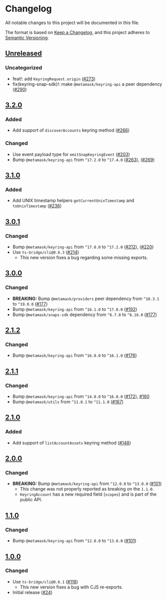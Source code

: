 # Changelog

All notable changes to this project will be documented in this file.

The format is based on [Keep a Changelog](https://keepachangelog.com/en/1.0.0/),
and this project adheres to [Semantic Versioning](https://semver.org/spec/v2.0.0.html).

## [Unreleased]

### Uncategorized

- feat!: add `KeyringRequest.origin` ([#273](https://github.com/MetaMask/accounts/pull/273))
- fix(keyring-snap-sdk)!: make `@metamask/keyring-api` a peer dependency ([#290](https://github.com/MetaMask/accounts/pull/290))

## [3.2.0]

### Added

- Add support of `discoverAccounts` keyring method ([#266](https://github.com/MetaMask/accounts/pull/266))

### Changed

- Use event payload type for `emitSnapKeyringEvent` ([#203](https://github.com/MetaMask/accounts/pull/203))
- Bump `@metamask/keyring-api` from `^17.2.0` to `^17.4.0` ([#263](https://github.com/MetaMask/accounts/pull/263)), ([#269](https://github.com/MetaMask/accounts/pull/269))

## [3.1.0]

### Added

- Add UNIX timestamp helpers `getCurrentUnixTimestamp` and `toUnixTimestamp` ([#236](https://github.com/MetaMask/accounts/pull/236))

## [3.0.1]

### Changed

- Bump `@metamask/keyring-api` from `^17.0.0` to `^17.2.0` ([#212](https://github.com/MetaMask/accounts/pull/212)), ([#220](https://github.com/MetaMask/accounts/pull/220))
- Use `ts-bridge/cli@0.6.3` ([#214](https://github.com/MetaMask/accounts/pull/214))
  - This new version fixes a bug regarding some missing exports.

## [3.0.0]

### Changed

- **BREAKING:** Bump `@metamask/providers` peer dependency from `^18.3.1` to `^19.0.0` ([#177](https://github.com/MetaMask/accounts/pull/177))
- Bump `@metamask/keyring-api` from `^16.1.0` to `^17.0.0` ([#192](https://github.com/MetaMask/accounts/pull/192))
- Bump `@metamask/snaps-sdk` dependency from `^6.7.0` to `^6.16.0` ([#177](https://github.com/MetaMask/accounts/pull/177))

## [2.1.2]

### Changed

- Bump `@metamask/keyring-api` from `^16.0.0` to `^16.1.0` ([#176](https://github.com/MetaMask/accounts/pull/176))

## [2.1.1]

### Changed

- Bump `@metamask/keyring-api` from `^14.0.0` to `^16.0.0` ([#172](https://github.com/MetaMask/accounts/pull/172)), [#160](https://github.com/MetaMask/accounts/pull/160)
- Bump `@metamask/utils` from `^11.0.1` to `^11.1.0` ([#167](https://github.com/MetaMask/accounts/pull/167))

## [2.1.0]

### Added

- Add support of `listAccountAssets` keyring method ([#148](https://github.com/MetaMask/accounts/pull/148))

## [2.0.0]

### Changed

- **BREAKING:** Bump `@metamask/keyring-api` from `^12.0.0` to `^13.0.0` ([#101](https://github.com/MetaMask/accounts/pull/101))
  - This change was not properly reported as breaking on the `1.1.0`.
  - `KeyringAccount` has a new required field (`scopes`) and is part of the public API.

## [1.1.0]

### Changed

- Bump `@metamask/keyring-api` from `^12.0.0` to `^13.0.0` ([#101](https://github.com/MetaMask/accounts/pull/101))

## [1.0.0]

### Changed

- Use `ts-bridge/cli@0.6.1` ([#118](https://github.com/MetaMask/accounts/pull/118))
  - This new version fixes a bug with CJS re-exports.
- Initial release ([#24](https://github.com/MetaMask/accounts/pull/24))

[Unreleased]: https://github.com/MetaMask/accounts/compare/@metamask/keyring-snap-sdk@3.2.0...HEAD
[3.2.0]: https://github.com/MetaMask/accounts/compare/@metamask/keyring-snap-sdk@3.1.0...@metamask/keyring-snap-sdk@3.2.0
[3.1.0]: https://github.com/MetaMask/accounts/compare/@metamask/keyring-snap-sdk@3.0.1...@metamask/keyring-snap-sdk@3.1.0
[3.0.1]: https://github.com/MetaMask/accounts/compare/@metamask/keyring-snap-sdk@3.0.0...@metamask/keyring-snap-sdk@3.0.1
[3.0.0]: https://github.com/MetaMask/accounts/compare/@metamask/keyring-snap-sdk@2.1.2...@metamask/keyring-snap-sdk@3.0.0
[2.1.2]: https://github.com/MetaMask/accounts/compare/@metamask/keyring-snap-sdk@2.1.1...@metamask/keyring-snap-sdk@2.1.2
[2.1.1]: https://github.com/MetaMask/accounts/compare/@metamask/keyring-snap-sdk@2.1.0...@metamask/keyring-snap-sdk@2.1.1
[2.1.0]: https://github.com/MetaMask/accounts/compare/@metamask/keyring-snap-sdk@2.0.0...@metamask/keyring-snap-sdk@2.1.0
[2.0.0]: https://github.com/MetaMask/accounts/compare/@metamask/keyring-snap-sdk@1.1.0...@metamask/keyring-snap-sdk@2.0.0
[1.1.0]: https://github.com/MetaMask/accounts/compare/@metamask/keyring-snap-sdk@1.0.0...@metamask/keyring-snap-sdk@1.1.0
[1.0.0]: https://github.com/MetaMask/accounts/releases/tag/@metamask/keyring-snap-sdk@1.0.0
